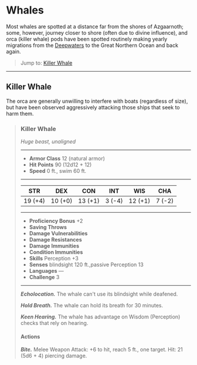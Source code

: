 # Whales
Most whales are spotted at a distance far from the shores of Azgaarnoth; some, however, journey closer to shore (often due to divine influence), and orca (killer whale) pods have been spotted routinely making yearly migrations from the [Deepwaters](../Geography/Deepwaters.md) to the Great Northern Ocean and back again.

> Jump to: [Killer Whale](#killer-whale)

---

## Killer Whale
The orca are generally unwilling to interfere with boats (regardless of size), but have been observed aggressively attacking those ships that seek to harm them.

>### Killer Whale
>*Huge beast, unaligned*
>___
>- **Armor Class** 12 (natural armor)
>- **Hit Points** 90 (12d12 + 12)
>- **Speed** 0 ft., swim 60 ft.
>___
>|**STR**|**DEX**|**CON**|**INT**|**WIS**|**CHA**|
>|:---:|:---:|:---:|:---:|:---:|:---:|
>|19 (+4)|10 (+0)|13 (+1)|3 (-4)|12 (+1)|7 (-2)|
>
>___
>- **Proficiency Bonus** +2
>- **Saving Throws** 
>- **Damage Vulnerabilities** 
>- **Damage Resistances** 
>- **Damage Immunities** 
>- **Condition Immunities** 
>- **Skills** Perception +3
>- **Senses** blindsight 120 ft.,passive Perception 13
>- **Languages** —
>- **Challenge** 3
>___
>***Echolocation.*** The whale can't use its blindsight while deafened.
>
>***Hold Breath.*** The whale can hold its breath for 30 minutes.
>
>***Keen Hearing.*** The whale has advantage on Wisdom (Perception) checks that rely on hearing.
>
>#### Actions
>***Bite.*** Melee Weapon Attack: +6 to hit, reach 5 ft., one target. Hit: 21 (5d6 + 4) piercing damage.
>
